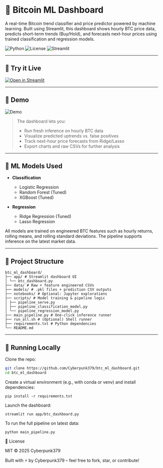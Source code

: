 # 🧠 Bitcoin ML Dashboard

A real-time Bitcoin trend classifier and price predictor powered by machine learning. Built using Streamlit, this dashboard shows hourly BTC price data, predicts short-term trends (Buy/Hold), and forecasts next-hour prices using trained classification and regression models.

![Python](https://img.shields.io/badge/python-3.10-blue)
![License](https://img.shields.io/badge/license-MIT-green)
![Streamlit](https://img.shields.io/badge/Streamlit-Deployed-orange)

---

## 🚀 Try it Live

[![Open in Streamlit](https://static.streamlit.io/badges/streamlit_badge_black_white.svg)](https://share.streamlit.io/Cyberpunk379/btc_ml_dashboard/main/app/btc_dashboard.py)

---

## 📸 Demo

![Demo](demo.gif)

> The dashboard lets you:
> - Run fresh inference on hourly BTC data
> - Visualize predicted uptrends vs. false positives
> - Track next-hour price forecasts from Ridge/Lasso
> - Export charts and raw CSVs for further analysis

---

## 🧰 ML Models Used

- **Classification**  
  - Logistic Regression  
  - Random Forest (Tuned)  
  - XGBoost (Tuned)

- **Regression**  
  - Ridge Regression (Tuned)  
  - Lasso Regression  

All models are trained on engineered BTC features such as hourly returns, rolling means, and rolling standard deviations. The pipeline supports inference on the latest market data.

---

## 📂 Project Structure
```
btc_ml_dashboard/
├── app/ # Streamlit dashboard UI
│ └── btc_dashboard.py
├── data/ # Raw + feature engineered CSVs
├── models/ # .pkl files + prediction CSV outputs
├── notebooks/ # Optional: Jupyter explorations
├── scripts/ # Model training & pipeline logic
│ ├── pipeline_serve.py
│ ├── pipeline_classification_model.py
│ └── pipeline_regression_model.py
├── main_pipeline.py # One-click inference runner
├── run_all.sh # (Optional) Shell runner
├── requirements.txt # Python dependencies
└── README.md

```
---

## 🧪 Running Locally

Clone the repo:

```bash
git clone https://github.com/Cyberpunk379/btc_ml_dashboard.git
cd btc_ml_dashboard
```
Create a virtual environment (e.g., with conda or venv) and install dependencies:
```
pip install -r requirements.txt
```

Launch the dashboard:
```
streamlit run app/btc_dashboard.py
```

To run the full pipeline on latest data:
```
python main_pipeline.py
```

📜 License

MIT © 2025 Cyberpunk379

Built with ⚡ by Cyberpunk379 – feel free to fork, star, or contribute!

